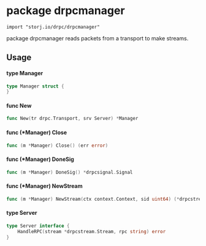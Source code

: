 # package drpcmanager

`import "storj.io/drpc/drpcmanager"`

package drpcmanager reads packets from a transport to make streams.

## Usage

#### type Manager

```go
type Manager struct {
}
```


#### func  New

```go
func New(tr drpc.Transport, srv Server) *Manager
```

#### func (*Manager) Close

```go
func (m *Manager) Close() (err error)
```

#### func (*Manager) DoneSig

```go
func (m *Manager) DoneSig() *drpcsignal.Signal
```

#### func (*Manager) NewStream

```go
func (m *Manager) NewStream(ctx context.Context, sid uint64) (*drpcstream.Stream, error)
```

#### type Server

```go
type Server interface {
	HandleRPC(stream *drpcstream.Stream, rpc string) error
}
```
